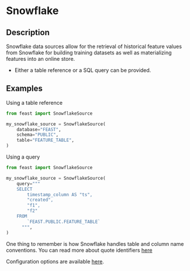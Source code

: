 # Snowflake

## Description

Snowflake data sources allow for the retrieval of historical feature values from Snowflake for building training datasets as well as materializing features into an online store.

* Either a table reference or a SQL query can be provided.

## Examples

Using a table reference

```python
from feast import SnowflakeSource

my_snowflake_source = SnowflakeSource(
    database="FEAST",
    schema="PUBLIC",
    table="FEATURE_TABLE",
)
```

Using a query

```python
from feast import SnowflakeSource

my_snowflake_source = SnowflakeSource(
    query="""
    SELECT
        timestamp_column AS "ts",
        "created",
        "f1",
        "f2"
    FROM
        `FEAST.PUBLIC.FEATURE_TABLE`
      """,
)
```

One thing to remember is how Snowflake handles table and column name conventions.
You can read more about quote identifiers [here](https://docs.snowflake.com/en/sql-reference/identifiers-syntax.html)

Configuration options are available [here](https://rtd.feast.dev/en/latest/index.html#feast.data_source.SnowflakeSource).
